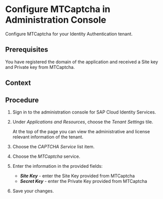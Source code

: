 <!-- loio261d3674357d4485b9bfcdb1fabc122c -->

# Configure MTCaptcha in Administration Console

Configure MTCaptcha for your Identity Authentication tenant.



<a name="loio261d3674357d4485b9bfcdb1fabc122c__prereq_xhh_ndh_gcb"/>

## Prerequisites

You have registered the domain of the application and received a Site key and Private key from MTCaptcha.



<a name="loio261d3674357d4485b9bfcdb1fabc122c__context_jks_knf_hnb"/>

## Context



<a name="loio261d3674357d4485b9bfcdb1fabc122c__steps_nyg_xdh_gcb"/>

## Procedure

1.  Sign in to the administration console for SAP Cloud Identity Services.

2.  Under *Applications and Resources*, choose the *Tenant Settings* tile.

    At the top of the page you can view the administrative and license relevant information of the tenant.

3.  Choose the *CAPTCHA Service* list item.

4.  Choose the *MTCaptcha* service.

5.  Enter the information in the provided fields:

    -   ***Site Key*** - enter the Site Key provided from MTCaptcha
    -   ***Secret Key*** - enter the Private Key provided from MTCaptcha

6.  Save your changes.


